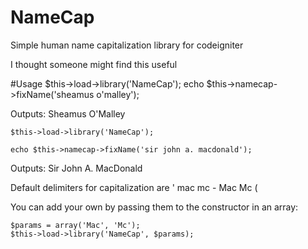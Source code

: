 NameCap
=======

Simple human name capitalization library for codeigniter

I thought someone might find this useful

#Usage
    $this->load->library('NameCap');
    echo $this->namecap->fixName('sheamus o\'malley');
    
Outputs: Sheamus O'Malley

    $this->load->library('NameCap');
    
    echo $this->namecap->fixName('sir john a. macdonald');
    
Outputs: Sir John A. MacDonald

Default delimiters for capitalization are ' mac mc - Mac Mc (

You can add your own by passing them to the constructor in an array:

    $params = array('Mac', 'Mc');
    $this->load->library('NameCap', $params);
    
